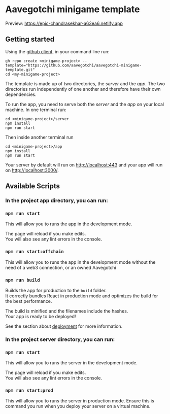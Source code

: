 # Aavegotchi minigame template

Preview: https://epic-chandrasekhar-a63ea6.netlify.app

## Getting started

Using the [github client](https://cli.github.com/), in your command line run:
```
gh repo create <minigame-project> --template="https://github.com/aavegotchi/aavegotchi-minigame-template.git"
cd <my-minigame-project>
```

The template is made up of two directories, the *server* and the *app*. The two directories run independently of one another and therefore have their own dependencies.

To run the app, you need to serve both the *server* and the *app* on your local machine. In one terminal run:
```
cd <minigame-project>/server
npm install
npm run start
```

Then inside another terminal run
```
cd <minigame-project>/app
npm install
npm run start
```

Your server by default will run on [http://localhost:443](http://localhost:443) and your app will run on [http://localhost:3000/](http://localhost:3000/).


## Available Scripts

### In the project app directory, you can run:

### `npm run start`

This will allow you to runs the app in the development mode.

The page will reload if you make edits.\
You will also see any lint errors in the console.

### `npm run start:offchain`

This will allow you to runs the app in the development mode without the need of a web3 connection, or an owned Aavegotchi


### `npm run build`

Builds the app for production to the `build` folder.\
It correctly bundles React in production mode and optimizes the build for the best performance.

The build is minified and the filenames include the hashes.\
Your app is ready to be deployed!

See the section about [deployment](https://facebook.github.io/create-react-app/docs/deployment) for more information.


### In the project server directory, you can run:

### `npm run start`

This will allow you to runs the server in the development mode.

The page will reload if you make edits.\
You will also see any lint errors in the console.

### `npm run start:prod`

This will allow you to runs the server in production mode. Ensure this is command you run when you deploy your server on a virtual machine.

